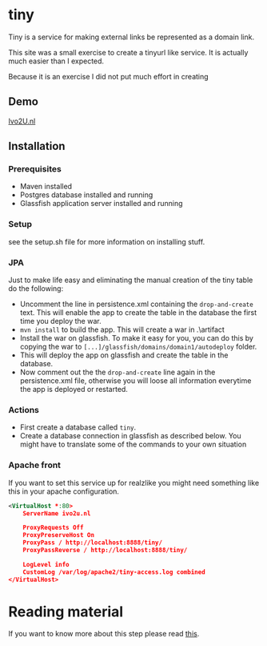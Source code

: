 # tiny

Tiny is a service for making external links be represented as a domain link.

This site was a small exercise to create a tinyurl like service.
It is actually much easier than I expected.

Because it is an exercise I did not put much effort in creating


## Demo
[Ivo2U.nl](http://ivo2u.nl)


## Installation


### Prerequisites
* Maven installed
* Postgres database installed and running
* Glassfish application server installed and running

### Setup
see the setup.sh file for more information on installing stuff.

### JPA
Just to make life easy and eliminating the manual creation of the tiny table do the following:
* Uncomment the line in persistence.xml containing the `drop-and-create` text. This will enable the app to create the table in the database the first time you deploy the war.
* `mvn install` to build the app. This will create a war in .\artifact
* Install the war on glassfish. To make it easy for you, you can do this by copying the war to `[...]/glassfish/domains/domain1/autodeploy` folder.
* This will deploy the app on glassfish and create the table in the database.
* Now comment out the the `drop-and-create` line again in the persistence.xml file, otherwise you will loose all information everytime the app is deployed or restarted.

### Actions 
* First create a database called `tiny`. 
* Create a database connection in glassfish as described below. You might have to translate some of the commands to your own situation

### Apache front
If you want to set this service up for realzlike you might need something like this in your apache configuration.

```xml
<VirtualHost *:80>
    ServerName ivo2u.nl

    ProxyRequests Off
    ProxyPreserveHost On
    ProxyPass / http://localhost:8888/tiny/
    ProxyPassReverse / http://localhost:8888/tiny/

    LogLevel info
    CustomLog /var/log/apache2/tiny-access.log combined
</VirtualHost>
```

# Reading material
If you want to know more about this step please read [this](http://ivo2u.nl/WU).
